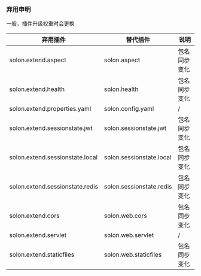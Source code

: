 
### 弃用申明

一般，插件升级权重时会更换

| 弃用插件                            | 替代插件                     | 说明     |
|---------------------------------|--------------------------|--------|
| solon.extend.aspect             | solon.aspect             | 包名同步变化 |
| solon.extend.health             | solon.health             | 包名同步变化 |
| solon.extend.properties.yaml    | solon.config.yaml        | /      |
| solon.extend.sessionstate.jwt   | solon.sessionstate.jwt   | 包名同步变化 |
| solon.extend.sessionstate.local | solon.sessionstate.local | 包名同步变化 |
| solon.extend.sessionstate.redis | solon.sessionstate.redis | 包名同步变化 |
| solon.extend.cors               | solon.web.cors           | 包名同步变化 |
| solon.extend.servlet            | solon.web.servlet        | /      |
| solon.extend.staticfiles        | solon.web.staticfiles    | 包名同步变化 |